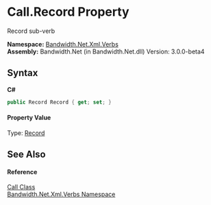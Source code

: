 ﻿# Call.Record Property 
 

Record sub-verb

**Namespace:**&nbsp;<a href ="N_Bandwidth_Net_Xml_Verbs.md">Bandwidth.Net.Xml.Verbs</a><br />**Assembly:**&nbsp;Bandwidth.Net (in Bandwidth.Net.dll) Version: 3.0.0-beta4

## Syntax

**C#**<br />
``` C#
public Record Record { get; set; }
```


#### Property Value
Type: <a href ="T_Bandwidth_Net_Xml_Verbs_Record.md">Record</a>

## See Also


#### Reference
<a href ="T_Bandwidth_Net_Xml_Verbs_Call.md">Call Class</a><br /><a href ="N_Bandwidth_Net_Xml_Verbs.md">Bandwidth.Net.Xml.Verbs Namespace</a><br />